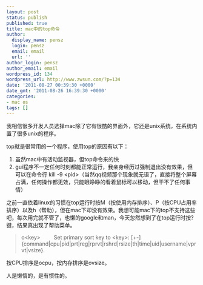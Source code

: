 ```yaml
---
layout: post
status: publish
published: true
title: mac中的top命令
author:
  display_name: pensz
  login: pensz
  email: email
  url: ''
author_login: pensz
author_email: email
wordpress_id: 134
wordpress_url: http://www.zwsun.com/?p=134
date: '2011-08-27 00:39:30 +0000'
date_gmt: '2011-08-26 16:39:30 +0000'
categories:
- mac os
tags: []
---
```

<p>我相信很多开发人员选择mac除了它有很酷的界面外，它还是unix系统，在系统内置了很多unix的程序。</p>
<p>top就是很常用的一个程序，使用top的原因有以下：</p>
<ol>
<li>虽然mac中有活动监视器，但top命令来的快</li>
<li>gui程序不一定任何时刻都能正常运行，我亲身经历过强制退出没有效果，但可以在命令行 kill -9 &lt;pid&gt;（当然qq视频那个现象就无语了，直接将整个屏幕占满，任何操作都无效，只能眼睁睁的看着鼠标可以移动，但干不了任何事情）</li>
</ol>
<p>之前一直依着linux的习惯在top运行时按M（按使用内存排序）、P（按CPU占用率排序）以及h（帮助），但在mac下却没有效果。我想可能mac下的top不支持这些吧，每次用完就不管了，也懒的google和man，今天忽然想到了在top运行时按?键，结果真出现了帮助菜单。</p>
<blockquote><p>o&lt;key&gt;         Set primary sort key to &lt;key&gt;: [+-]{command|cpu|pid|prt|reg|rprvt|rshrd|rsize|th|time|uid|username|vprvt|vsize}.</p></blockquote>
<p>按CPU排序是ocpu，按内存排序是ovsize。</p>
<p>人是懒惰的，是有惯性的。</p>
